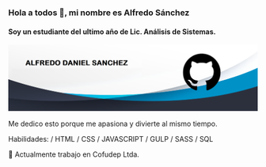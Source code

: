 

<!--
**Alfredo-Sanchez/Alfredo-Sanchez** is a ✨ _special_ ✨ repository because its `README.md` (this file) appears on your GitHub profile.

Here are some ideas to get you started:

- 🔭 I’m currently working on ...
- 🌱 I’m currently learning ...
- 👯 I’m looking to collaborate on ...
- 🤔 I’m looking for help with ...
- 💬 Ask me about ...
- 📫 How to reach me: ...
- 😄 Pronouns: ...
- ⚡ Fun fact: ...
-->
### Hola a todos 👋, mi nombre es Alfredo Sánchez
#### Soy un estudiante del ultimo año de Lic. Análisis de Sistemas.
<!--![Soy un estudiante del ultimo año de Lic. Análisis de Sistemas.](img/git.png)-->
![image](https://github.com/Alfredo-Sanchez/Alfredo-Sanchez/blob/master/img/git.png)

Me dedico esto porque me apasiona y divierte al mismo tiempo.

Habilidades:  / HTML / CSS / JAVASCRIPT / GULP / SASS / SQL

🔭 Actualmente trabajo en Cofudep Ltda. 
